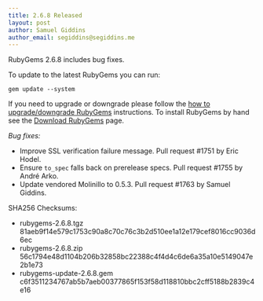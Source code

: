 ```yaml
---
title: 2.6.8 Released
layout: post
author: Samuel Giddins
author_email: segiddins@segiddins.me
---
```


RubyGems 2.6.8 includes bug fixes.

To update to the latest RubyGems you can run:

    gem update --system

If you need to upgrade or downgrade please follow the [how to upgrade/downgrade
RubyGems][upgrading] instructions.  To install RubyGems by hand see the
[Download RubyGems][download] page.

_Bug fixes:_

* Improve SSL verification failure message. Pull request #1751 by Eric Hodel.
* Ensure `to_spec` falls back on prerelease specs. Pull request #1755 by André Arko.
* Update vendored Molinillo to 0.5.3. Pull request #1763 by Samuel Giddins.


SHA256 Checksums:

* rubygems-2.6.8.tgz  
  81aeb9f14e579c1753c90a8c70c76c3b2d510ee1a12e179cef8016cc9036d6ec
* rubygems-2.6.8.zip  
  56c1794e48d1104b206b32858bc22388c4f4d4c6de6a35a10e5149047e2b1e73
* rubygems-update-2.6.8.gem  
  c6f3511234767ab5b7aeb00377865f153f58d118810bbc2cff5188b2839c4e16


[download]: http://rubygems.org/pages/download
[upgrading]: http://docs.seattlerb.org/rubygems/UPGRADING_rdoc.html

